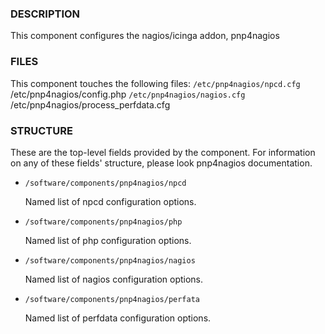 ### DESCRIPTION

This component configures the nagios/icinga addon, pnp4nagios

### FILES

This component touches the following files: 
`/etc/pnp4nagios/npcd.cfg`
/etc/pnp4nagios/config.php
`/etc/pnp4nagios/nagios.cfg`
/etc/pnp4nagios/process\_perfdata.cfg

### STRUCTURE

These are the top-level fields provided by the component. For
information on any of these fields' structure, please look pnp4nagios
documentation. 

- `/software/components/pnp4nagios/npcd`

    Named list of npcd configuration options.

- `/software/components/pnp4nagios/php`

    Named list of php configuration options.

- `/software/components/pnp4nagios/nagios`

    Named list of nagios configuration options.

- `/software/components/pnp4nagios/perfata`

    Named list of perfdata configuration options.
